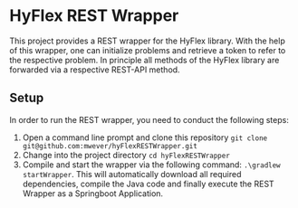 # HyFlex REST Wrapper

This project provides a REST wrapper for the HyFlex library. With the help of this wrapper, one can initialize problems and retrieve a token to refer to the respective problem. In principle all methods of the HyFlex library are forwarded via a respective REST-API method.

## Setup

In order to run the REST wrapper, you need to conduct the following steps:
1. Open a command line prompt and clone this repository ``git clone git@github.com:mwever/hyFlexRESTWrapper.git``
2. Change into the project directory ``cd hyFlexRESTWrapper``
3. Compile and start the wrapper via the following command: ``.\gradlew startWrapper``. This will automatically download all required dependencies, compile the Java code and finally execute the REST Wrapper as a Springboot Application.
